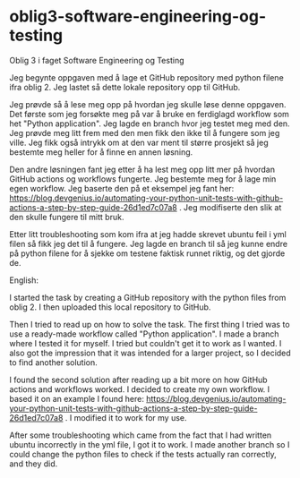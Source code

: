 # oblig3-software-engineering-og-testing
 Oblig 3 i faget Software Engineering og Testing

Jeg begynte oppgaven med å lage et GitHub repository med python filene ifra oblig 2. Jeg lastet så dette lokale repository opp til GitHub.

Jeg prøvde så å lese meg opp på hvordan jeg skulle løse denne oppgaven. Det første som jeg forsøkte meg på var å bruke en ferdiglagd workflow som het "Python application". Jeg lagde en branch hvor jeg testet meg med den. Jeg prøvde meg litt frem med den men fikk den ikke til å fungere som jeg ville. Jeg fikk også intrykk om at den var ment til større prosjekt så jeg bestemte meg heller for å finne en annen løsning.

Den andre løsningen fant jeg etter å ha lest meg opp litt mer på hvordan GitHub actions og workflows fungerte. Jeg bestemte meg for å lage min egen workflow. Jeg baserte den på et eksempel jeg fant her: https://blog.devgenius.io/automating-your-python-unit-tests-with-github-actions-a-step-by-step-guide-26d1ed7c07a8 . Jeg modifiserte den slik at den skulle fungere til mitt bruk.

Etter litt troubleshooting som kom ifra at jeg hadde skrevet ubuntu feil i yml filen så fikk jeg det til å fungere. Jeg lagde en branch til så jeg kunne endre på python filene for å sjekke om testene faktisk runnet riktig, og det gjorde de.

English:

I started the task by creating a GitHub repository with the python files from oblig 2. I then uploaded this local repository to GitHub.

Then I tried to read up on how to solve the task. The first thing I tried was to use a ready-made workflow called "Python application". I made a branch where I tested it for myself. I tried but couldn't get it to work as I wanted. I also got the impression that it was intended for a larger project, so I decided to find another solution.

I found the second solution after reading up a bit more on how GitHub actions and workflows worked. I decided to create my own workflow. I based it on an example I found here: https://blog.devgenius.io/automating-your-python-unit-tests-with-github-actions-a-step-by-step-guide-26d1ed7c07a8 . I modified it to work for my use.

After some troubleshooting which came from the fact that I had written ubuntu incorrectly in the yml file, I got it to work. I made another branch so I could change the python files to check if the tests actually ran correctly, and they did.
